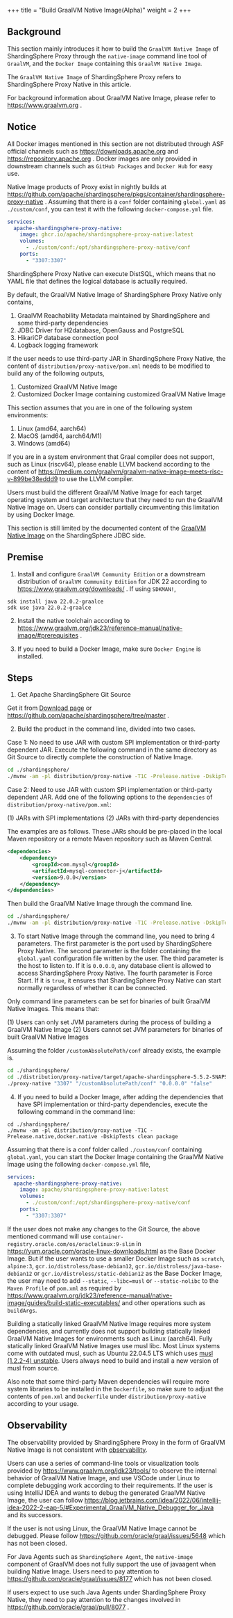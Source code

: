 +++
title = "Build GraalVM Native Image(Alpha)"
weight = 2
+++

## Background

This section mainly introduces it how to build the `GraalVM Native Image` of ShardingSphere Proxy through the `native-image` command line tool of `GraalVM`,
and the `Docker Image` containing this `GraalVM Native Image`.

The `GraalVM Native Image` of ShardingSphere Proxy refers to ShardingSphere Proxy Native in this article.

For background information about GraalVM Native Image, please refer to https://www.graalvm.org .

## Notice

All Docker images mentioned in this section are not distributed through ASF official channels such as https://downloads.apache.org and https://repository.apache.org .
Docker images are only provided in downstream channels such as `GitHub Packages` and `Docker Hub` for easy use.

Native Image products of Proxy exist in nightly builds at https://github.com/apache/shardingsphere/pkgs/container/shardingsphere-proxy-native .
Assuming that there is a `conf` folder containing `global.yaml` as `./custom/conf`, you can test it with the following `docker-compose.yml` file.

```yaml
services:
  apache-shardingsphere-proxy-native:
    image: ghcr.io/apache/shardingsphere-proxy-native:latest
    volumes:
      - ./custom/conf:/opt/shardingsphere-proxy-native/conf
    ports:
      - "3307:3307"
```

ShardingSphere Proxy Native can execute DistSQL, which means that no YAML file that defines the logical database is actually required.

By default, the GraalVM Native Image of ShardingSphere Proxy Native only contains,

1. GraalVM Reachability Metadata maintained by ShardingSphere and some third-party dependencies
2. JDBC Driver for H2database, OpenGauss and PostgreSQL
3. HikariCP database connection pool
4. Logback logging framework

If the user needs to use third-party JAR in ShardingSphere Proxy Native,
the content of `distribution/proxy-native/pom.xml` needs to be modified to build any of the following outputs,

1. Customized GraalVM Native Image
2. Customized Docker Image containing customized GraalVM Native Image

This section assumes that you are in one of the following system environments:

1. Linux (amd64, aarch64)
2. MacOS (amd64, aarch64/M1)
3. Windows (amd64)

If you are in a system environment that Graal compiler does not support, such as Linux (riscv64),
please enable LLVM backend according to the content of https://medium.com/graalvm/graalvm-native-image-meets-risc-v-899be38eddd9 to use the LLVM compiler.

Users must build the different GraalVM Native Image for each target operating system and target architecture that they need to run the GraalVM Native Image on.
Users can consider partially circumventing this limitation by using Docker Image.

This section is still limited by the documented content of the [GraalVM Native Image](/en/user-manual/shardingsphere-jdbc/graalvm-native-image) on the ShardingSphere JDBC side.

## Premise

1. Install and configure `GraalVM Community Edition` or a downstream distribution of `GraalVM Community Edition` for JDK 22 according to https://www.graalvm.org/downloads/ .
   If using `SDKMAN!`,

```shell
sdk install java 22.0.2-graalce
sdk use java 22.0.2-graalce
```

2. Install the native toolchain according to https://www.graalvm.org/jdk23/reference-manual/native-image/#prerequisites .

3. If you need to build a Docker Image, make sure `Docker Engine` is installed.

## Steps

1. Get Apache ShardingSphere Git Source

Get it from [Download page](https://shardingsphere.apache.org/document/current/en/downloads/) or https://github.com/apache/shardingsphere/tree/master .

2. Build the product in the command line, divided into two cases.

Case 1: No need to use JAR with custom SPI implementation or third-party dependent JAR. Execute the following command in the same directory as Git Source to directly complete the construction of Native Image.

```bash
cd ./shardingsphere/
./mvnw -am -pl distribution/proxy-native -T1C -Prelease.native -DskipTests clean package
```

Case 2: Need to use JAR with custom SPI implementation or third-party dependent JAR. Add one of the following options to the `dependencies` of `distribution/proxy-native/pom.xml`:

(1) JARs with SPI implementations
(2) JARs with third-party dependencies

The examples are as follows.
These JARs should be pre-placed in the local Maven repository or a remote Maven repository such as Maven Central.

```xml
<dependencies>
    <dependency>
        <groupId>com.mysql</groupId>
        <artifactId>mysql-connector-j</artifactId>
        <version>9.0.0</version>
    </dependency>
</dependencies>
```

Then build the GraalVM Native Image through the command line.

```bash
cd ./shardingsphere/
./mvnw -am -pl distribution/proxy-native -T1C -Prelease.native -DskipTests clean package
```

3. To start Native Image through the command line, you need to bring 4 parameters.
   The first parameter is the port used by ShardingSphere Proxy Native.
   The second parameter is the folder containing the `global.yaml` configuration file written by the user.
   The third parameter is the host to listen to. If it is `0.0.0.0`, any database client is allowed to access ShardingSphere Proxy Native.
   The fourth parameter is Force Start. If it is `true`, it ensures that ShardingSphere Proxy Native can start normally regardless of whether it can be connected.

Only command line parameters can be set for binaries of built GraalVM Native Images. This means that:

(1) Users can only set JVM parameters during the process of building a GraalVM Native Image
(2) Users cannot set JVM parameters for binaries of built GraalVM Native Images

Assuming the folder `/customAbsolutePath/conf` already exists, the example is.

```bash
cd ./shardingsphere/
cd ./distribution/proxy-native/target/apache-shardingsphere-5.5.2-SNAPSHOT-shardingsphere-proxy-native-bin/
./proxy-native "3307" "/customAbsolutePath/conf" "0.0.0.0" "false"
```

4. If you need to build a Docker Image, after adding the dependencies that have SPI implementation or third-party dependencies,
   execute the following command in the command line:

```shell
cd ./shardingsphere/
./mvnw -am -pl distribution/proxy-native -T1C -Prelease.native,docker.native -DskipTests clean package
```

Assuming that there is a conf folder called `./custom/conf` containing `global.yaml`,
you can start the Docker Image containing the GraalVM Native Image using the following `docker-compose.yml` file,

```yaml
services:
  apache-shardingsphere-proxy-native:
    image: apache/shardingsphere-proxy-native:latest
    volumes:
      - ./custom/conf:/opt/shardingsphere-proxy-native/conf
    ports:
      - "3307:3307"
```

If the user does not make any changes to the Git Source,
the above mentioned command will use `container-registry.oracle.com/os/oraclelinux:9-slim` in https://yum.oracle.com/oracle-linux-downloads.html as the Base Docker Image.
But if the user wants to use a smaller Docker Image such as `scratch`, `alpine:3`, `gcr.io/distroless/base-debian12`,
`gcr.io/distroless/java-base-debian12` or `gcr.io/distroless/static-debian12` as the Base Docker Image,
the user may need to add `--static`,
`--libc=musl` or `--static-nolibc` to the `Maven Profile` of `pom.xml` as required by https://www.graalvm.org/jdk23/reference-manual/native-image/guides/build-static-executables/ and other operations such as `buildArgs`.

Building a statically linked GraalVM Native Image requires more system dependencies,
and currently does not support building statically linked GraalVM Native Images for environments such as Linux (aarch64).
Fully statically linked GraalVM Native Images use musl libc.
Most Linux systems come with outdated musl, such as Ubuntu 22.04.5 LTS which uses [musl (1.2.2-4) unstable](https://packages.ubuntu.com/jammy/musl).
Users always need to build and install a new version of musl from source.

Also note that some third-party Maven dependencies will require more system libraries to be installed in the `Dockerfile`,
so make sure to adjust the contents of `pom.xml` and `Dockerfile` under `distribution/proxy-native` according to your usage.

## Observability

The observability provided by ShardingSphere Proxy in the form of GraalVM Native Image is not consistent with [observability](/cn/user-manual/shardingsphere-proxy/observability).

Users can use a series of command-line tools or visualization tools provided by https://www.graalvm.org/jdk23/tools/ to observe the internal behavior of GraalVM Native Image,
and use VSCode under Linux to complete debugging work according to their requirements.
If the user is using IntelliJ IDEA and wants to debug the generated GraalVM Native Image,
the user can follow https://blog.jetbrains.com/idea/2022/06/intellij-idea-2022-2-eap-5/#Experimental_GraalVM_Native_Debugger_for_Java and its successors.

If the user is not using Linux, the GraalVM Native Image cannot be debugged.
Please follow https://github.com/oracle/graal/issues/5648 which has not been closed.

For Java Agents such as `ShardingSphere Agent`, the `native-image` component of GraalVM does not fully support the use of javaagent when building Native Image.
Users need to pay attention to https://github.com/oracle/graal/issues/8177 which has not been closed.

If users expect to use such Java Agents under ShardingSphere Proxy Native, they need to pay attention to the changes involved in https://github.com/oracle/graal/pull/8077 .
